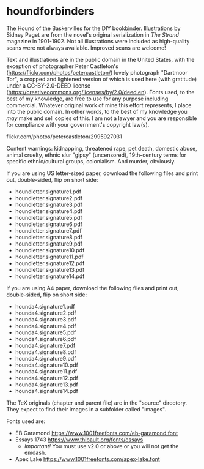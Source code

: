 # houndforbinders
The Hound of the Baskervilles for the DIY bookbinder. Illustrations by Sidney Paget are from the novel's original serialization in *The Strand* magazine in 1901-1902. Not all illustrations were included as high-quality scans were not always available. Improved scans are welcome!

Text and illustrations are in the public domain in the United States, with the exception of photographer Peter Castleton's (https://flickr.com/photos/petercastleton/) lovely photograph "Dartmoor Tor", a cropped and lightened version of which is used here (with gratitude) under a CC-BY-2.0-DEED license (https://creativecommons.org/licenses/by/2.0/deed.en). Fonts used, to the best of my knowledge, are free to use for any purpose including commercial. Whatever original work of mine this effort represents, I place into the public domain. In other words, to the best of my knowledge you *may* make and sell copies of this. I am not a lawyer and you are responsible for compliance with your government's copyright law(s).

flickr.com/photos/petercastleton/2995927031

Content warnings: kidnapping, threatened rape, pet death, domestic abuse, animal cruelty, ethnic slur "gipsy" (uncensored), 19th-century terms for specific ethnic/cultural groups, colonialism. And murder, obviously.

If you are using US letter-sized paper, download the following files and print out, double-sided, flip on short side:
* houndletter.signature1.pdf
* houndletter.signature2.pdf
* houndletter.signature3.pdf
* houndletter.signature4.pdf
* houndletter.signature5.pdf
* houndletter.signature6.pdf
* houndletter.signature7.pdf
* houndletter.signature8.pdf
* houndletter.signature9.pdf
* houndletter.signature10.pdf
* houndletter.signature11.pdf
* houndletter.signature12.pdf
* houndletter.signature13.pdf
* houndletter.signature14.pdf

If you are using A4 paper, download the following files and print out, double-sided, flip on short side:
* hounda4.signature1.pdf
* hounda4.signature2.pdf
* hounda4.signature3.pdf
* hounda4.signature4.pdf
* hounda4.signature5.pdf
* hounda4.signature6.pdf
* hounda4.signature7.pdf
* hounda4.signature8.pdf
* hounda4.signature9.pdf
* hounda4.signature10.pdf
* hounda4.signature11.pdf
* hounda4.signature12.pdf
* hounda4.signature13.pdf
* hounda4.signature14.pdf

The TeX originals (chapter and parent file) are in the "source" directory. They expect to find their images in a subfolder called "images".

Fonts used are:
* EB Garamond https://www.1001freefonts.com/eb-garamond.font
* Essays 1743 https://www.thibault.org/fonts/essays
  *  *Important!* You must use v2.0 or above or you will not get the emdash.
* Apex Lake https://www.1001freefonts.com/apex-lake.font
